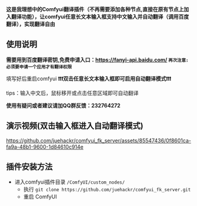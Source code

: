 
**这是我理想中的Comfyui翻译插件（不再需要添加各种节点,直接在原有节点上加入翻译功能），让comfyui任意长文本输入框支持中文输入并自动翻译（调用百度翻译），实现翻译自由**

## 使用说明

**需要用到百度翻译密钥,免费申请入口：https://fanyi-api.baidu.com/ `再次注意:必须要申请一个应用才有翻译权限`**

填写好后重启comfyui **❗❗❗双击任意长文本输入框即可启用自动翻译模式❗❗❗**

tips：输入中文后，鼠标移开或点击任意区域即可自动翻译

**使用有疑问或者建议请加QQ群反馈：232764272**

## 演示视频(双击输入框进入自动翻译模式)

https://github.com/juehackr/comfyui_fk_server/assets/85547436/0f8601ca-fa9a-48b1-9600-1d84610c914e

## 插件安装方法

- 进入comfyui插件目录 `/ComfyUI/custom_nodes/` 
  - 执行 `git clone https://github.com/juehackr/comfyui_fk_server.git`  
  - 重启 ComfyUI
